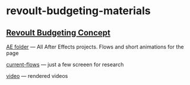 # revoult-budgeting-materials

## [Revoult Budgeting Concept](https://readymag.com/LaptevPavel/revolut-budget/)

[AE folder](https://github.com/PavelLaptev/revoult-budgeting-materials/tree/master/AE) — All After Effects projects. Flows and short animations for the page

[current-flows](https://github.com/PavelLaptev/revoult-budgeting-materials/tree/master/video) — just a few screeen for research

[video](https://github.com/PavelLaptev/revoult-budgeting-materials/tree/master/video) — rendered videos
